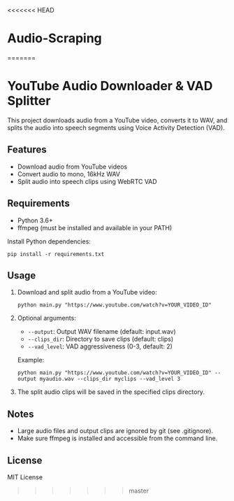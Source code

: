 <<<<<<< HEAD
# Audio-Scraping
=======
# YouTube Audio Downloader & VAD Splitter

This project downloads audio from a YouTube video, converts it to WAV, and splits the audio into speech segments using Voice Activity Detection (VAD).

## Features
- Download audio from YouTube videos
- Convert audio to mono, 16kHz WAV
- Split audio into speech clips using WebRTC VAD

## Requirements
- Python 3.6+
- ffmpeg (must be installed and available in your PATH)

Install Python dependencies:
```
pip install -r requirements.txt
```

## Usage

1. Download and split audio from a YouTube video:
   ```
   python main.py "https://www.youtube.com/watch?v=YOUR_VIDEO_ID"
   ```

2. Optional arguments:
   - `--output`: Output WAV filename (default: input.wav)
   - `--clips_dir`: Directory to save clips (default: clips)
   - `--vad_level`: VAD aggressiveness (0-3, default: 2)

   Example:
   ```
   python main.py "https://www.youtube.com/watch?v=YOUR_VIDEO_ID" --output myaudio.wav --clips_dir myclips --vad_level 3
   ```

3. The split audio clips will be saved in the specified clips directory.

## Notes
- Large audio files and output clips are ignored by git (see .gitignore).
- Make sure ffmpeg is installed and accessible from the command line.

## License
MIT License

>>>>>>> master
